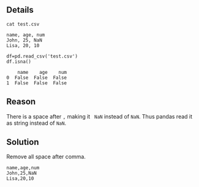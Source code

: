 ## Details

```
cat test.csv

name, age, num
John, 25, NaN
Lisa, 20, 10
```

```
df=pd.read_csv('test.csv')
df.isna()

    name    age    num
0  False  False  False
1  False  False  False
```

## Reason

There is a space after `,` making it ` NaN` instead of `NaN`. Thus pandas read it as string instead of `NaN`.

## Solution

Remove all space after comma.

```
name,age,num
John,25,NaN
Lisa,20,10
```